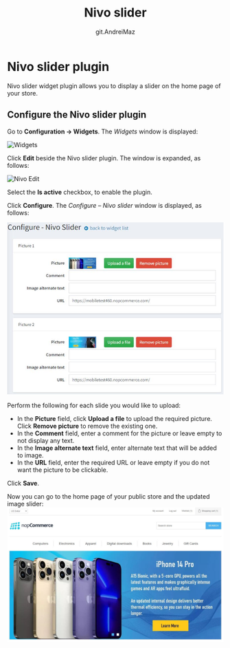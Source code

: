 ﻿---
title: Nivo slider
uid: en/getting-started/design-your-store/nivo-slider
author: git.AndreiMaz
contributors: git.exileDev
---

# Nivo slider plugin

Nivo slider widget plugin allows you to display a slider on the home page of your store.

## Configure the Nivo slider plugin

Go to **Configuration → Widgets**. The *Widgets* window is displayed:

![Widgets](_static/nivo-slider/nivo-slider-widgets.png)

Click **Edit** beside the Nivo slider plugin. The window is expanded, as follows:

![Nivo Edit](_static/nivo-slider/nivo-slider-edit.png)

Select the **Is active** checkbox, to enable the plugin. 

Click **Configure**. The *Configure – Nivo slider* window is displayed, as follows:

![Nivo - Configure](_static/nivo-slider/nivo-slider-configure.jpg)

Perform the following for each slide you would like to upload:

* In the **Picture** field, click **Upload a file** to upload the required picture. Click **Remove picture** to remove the existing one.
* In the **Comment** field, enter a comment for the picture or leave empty to not display any text.
* In the **Image alternate text** field, enter alternate text that will be added to image.
* In the **URL** field, enter the required URL or leave empty if you do not want the picture to be clickable.

Click **Save**. 

Now you can go to the home page of your public store and the updated image slider:
![Homepage](_static/nivo-slider/homepage.jpg)
